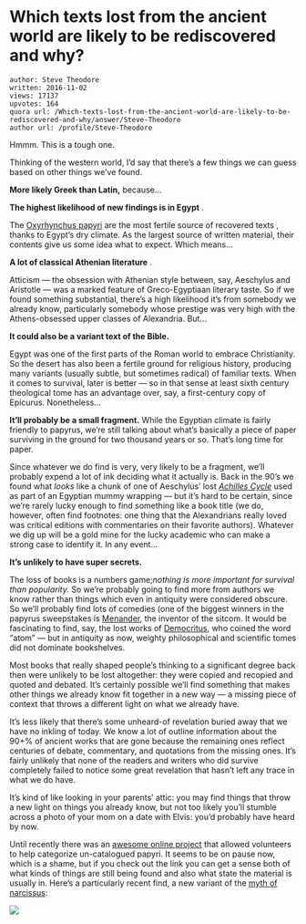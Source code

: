 # Which texts lost from the ancient world are likely to be rediscovered and why?

	author: Steve Theodore
	written: 2016-11-02
	views: 17137
	upvotes: 164
	quora url: /Which-texts-lost-from-the-ancient-world-are-likely-to-be-rediscovered-and-why/answer/Steve-Theodore
	author url: /profile/Steve-Theodore


Hmmm. This is a tough one.

Thinking of the western world, I’d say that there’s a few things we can guess based on other things we’ve found.

__More likely Greek than Latin,__  because…

__The highest likelihood of new findings is in Egypt__ . 

The [Oxyrhynchus papyri](http://www.papyrology.ox.ac.uk/POxy/papyri/the_papyri.html) are the most fertile source of recovered texts , thanks to Egypt’s dry climate. As the largest source of written material, their contents give us some idea what to expect. Which means…

__A lot of classical Athenian literature__ . 

Atticism — the obsession with Athenian style between, say, Aeschylus and Aristotle — was a marked feature of Greco-Egyptiaan literary taste. So if we found something substantial, there’s a high likelihood it’s from somebody we already know, particularly somebody whose prestige was very high with the Athens-obsessed upper classes of Alexandria. But…

__It could also be a variant text of the Bible.__ 

Egypt was one of the first parts of the Roman world to embrace Christianity. So the desert has also been a fertile ground for religious history, producing many variants (usually subtle, but sometimes radical) of familiar texts. When it comes to survival, later is better — so in that sense at least sixth century theological tome has an advantage over, say, a first-century copy of Epicurus. Nonetheless…

__It’ll probably be a small fragment.__ 
While the Egyptian climate is fairly friendly to papyrus, we’re still talking about what’s basically a piece of paper surviving in the ground for two thousand years or so. That’s long time for paper. 

Since whatever we do find is very, very likely to be a fragment, we’ll probably expend a lot of ink deciding what it actually is. Back in the 90’s we found what _looks_ like a chunk of one of Aeschylus’ lost _[Achilles Cycle](https://en.wikipedia.org/wiki/Achilleis_(trilogy))_  used as part of an Egyptian mummy wrapping — but it’s hard to be certain, since we’re rarely lucky enough to find something like a book title (we do, however, often find footnotes: one thing that the Alexandrians really loved was critical editions with commentaries on their favorite authors). Whatever we dig up will be a gold mine for the lucky academic who can make a strong case to identify it. In any event…

__It’s unlikely to have super secrets.__ 

The loss of books is a numbers game;_nothing is more important for survival than popularity._  So we’re probably going to find more from authors we know rather than things which even in antiquity were considered obscure. So we’ll probably find lots of comedies (one of the biggest winners in the papyrus sweepstakes is [Menander](https://en.wikipedia.org/wiki/Menander), the inventor of the sitcom. It would be fascinating to find, say, the lost works of [Democritus](https://en.wikipedia.org/wiki/Democritus), who coined the word “atom” — but in antiquity as now, weighty philosophical and scientific tomes did not dominate bookshelves. 

Most books that really shaped people’s thinking to a significant degree back then were unlikely to be lost altogether: they were copied and recopied and quoted and debated. It’s certainly possible we’ll find something that makes other things we already know fit together in a new way — a missing piece of context that throws a different light on what we already have. 

It’s less likely that there’s some unheard-of revelation buried away that we have no inkling of today. We know a lot of outline information about the 90+% of ancient works that are gone because the remaining ones reflect centuries of debate, commentary, and quotations from the missing ones. It’s fairly unlikely that none of the readers and writers who did survive completely failed to notice some great revelation that hasn’t left any trace in what we do have. 

It’s kind of like looking in your parents’ attic: you may find things that throw a new light on things you already know, but not too likely you’ll stumble across a photo of your mom on a date with Elvis: you’d probably have heard by now.

Until recently there was an [awesome online project](http://www.papyrology.ox.ac.uk/Ancient_Lives/) that allowed volunteers to help categorize un-catalogued papyri. It seems to be on pause now, which is a shame, but if you check out the link you can get a sense both of what kinds of things are still being found and also what state the material is usually in. Here’s a particularly recent find, a new variant of the [myth of narcissus](http://www.papyrology.ox.ac.uk/POxy/papyri/4711.html):

![](https://qph.fs.quoracdn.net/main-qimg-acbd170fb4b224f75e35fad6cc005fff-c)

